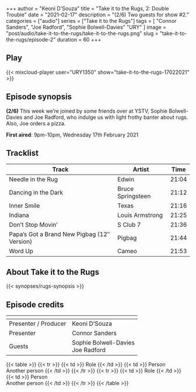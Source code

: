 +++
author = "Keoni D'Souza"
title = "Take it to the Rugs, 2: Double Trouble"
date = "2021-02-17"
description = "(2/6) Two guests for show #2."
categories = ["audio"]
series = ["Take it to the Rugs"]
tags = [
    "Connor Sanders",
    "Joe Radford",
    "Sophie Bolwell-Davies"
    "URY"
]
image = "post/audio/take-it-to-the-rugs/take-it-to-the-rugs.png"
slug = "take-it-to-the-rugs/episode-2"
duration = 60
+++

## Play

{{< mixcloud-player user="URY1350" show="take-it-to-the-rugs-17022021" >}}

## Episode synopsis

**(2/6)** This week we’re joined by some friends over at YSTV, Sophie Bolwell-Davies and Joe Radford, who indulge us with light frothy banter about rugs. Also, Joe orders a pizza.

**First aired**: 9pm-10pm, Wednesday 17th February 2021

## Tracklist

| Track | Artist | Time |
| --- | --- | --- |
| Needle in the Rug | Edwin | 21:04 |
| Dancing in the Dark | Bruce Springsteen | 21:12 |
| Inner Smile | Texas | 21:16 |
| Indiana | Louis Armstrong | 21:25 |
| Don’t Stop Movin’ | S Club 7 | 21:36 |
| Papa’s Got a Brand New Pigbag (12″ Version) | Pigbag | 21:44 |
| Word Up | Cameo | 21:53 |

## About Take it to the Rugs

{{< synopses/rugs-synopsis >}}

## Episode credits

| []() | []() |
| --- | --- |
| Presenter / Producer | Keoni D’Souza |
| Presenter | Connor Sanders |
| Guests | Sophie Bolwell-Davies<br>Joe Radford |

{{< table >}}
    {{< tr >}}
        {{< td >}}
            Role
        {{< /td >}}
        {{< td >}}
            Person<br>Another person
        {{< /td >}}
    {{< /tr >}}
    {{< tr >}}
        {{< td >}}
            Role
        {{< /td >}}
        {{< td >}}
            Person<br>Another person
        {{< /td >}}
    {{< /tr >}}
{{< /table >}}